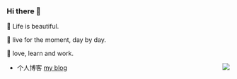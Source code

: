 ### Hi there 👋

🌱 Life is beautiful.

🌱 live for the moment, day by day.

🌱 love, learn and work.

<img align="right" src="https://github-readme-stats.vercel.app/api?username=tang-yue&show_icons=true&icon_color=0366d6&text_color=24292e&bg_color=ffffff&hide_title=true" />


- 个人博客 [my blog](https://github.com/tang-yue/my-blog)
<!--
**tang-yue/tang-yue** is a ✨ _special_ ✨ repository because its `README.md` (this file) appears on your GitHub profile.

Here are some ideas to get you started:

- 🔭 I’m currently working on ...
- 🌱 I’m currently learning ...
- 👯 I’m looking to collaborate on ...
- 🤔 I’m looking for help with ...
- 💬 Ask me about ...
- 📫 How to reach me: ...
- 😄 Pronouns: ...
- ⚡ Fun fact: ...
-->

